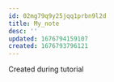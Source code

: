 ```yaml
---
id: 02mg79q9y25jqq1prbn9l2d
title: My_note
desc: ''
updated: 1676794159107
created: 1676793796121
---
```

Created during tutorial
